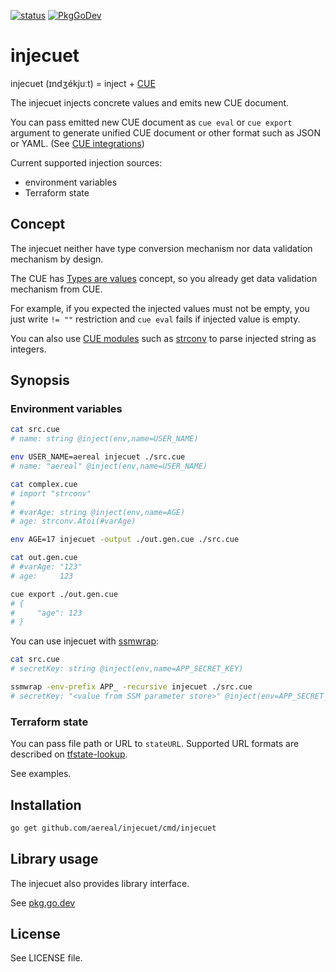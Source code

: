 [![status][ci-status-badge]][ci-status]
[![PkgGoDev][pkg-go-dev-badge]][pkg-go-dev]

# injecuet

injecuet (ɪndʒékjuːt) = inject + [CUE][cuelang]

The injecuet injects concrete values and emits new CUE document.

You can pass emitted new CUE document as `cue eval` or `cue export` argument to generate unified CUE document or other format such as JSON or YAML.
(See [CUE integrations][cue-integrations])

Current supported injection sources:

- environment variables
- Terraform state

## Concept

The injecuet neither have type conversion mechanism nor data validation mechanism by design.

The CUE has [Types are values][types-are-values] concept, so you already get data validation mechanism from CUE.

For example, if you expected the injected values must not be empty, you just write `!= ""` restriction and `cue eval` fails if injected value is empty.

You can also use [CUE modules][cue-modules] such as [strconv][cue-strconv] to parse injected string as integers.

## Synopsis

### Environment variables

```sh
cat src.cue
# name: string @inject(env,name=USER_NAME)

env USER_NAME=aereal injecuet ./src.cue
# name: "aereal" @inject(env,name=USER_NAME)
```

```sh
cat complex.cue
# import "strconv"
# 
# #varAge: string @inject(env,name=AGE)
# age: strconv.Atoi(#varAge)

env AGE=17 injecuet -output ./out.gen.cue ./src.cue

cat out.gen.cue
# #varAge: "123"
# age:     123

cue export ./out.gen.cue
# {
#     "age": 123
# }
```

You can use injecuet with [ssmwrap][ssmwrap]:

```sh
cat src.cue
# secretKey: string @inject(env,name=APP_SECRET_KEY)

ssmwrap -env-prefix APP_ -recursive injecuet ./src.cue
# secretKey: "<value from SSM parameter store>" @inject(env=APP_SECRET_KEY)
```

### Terraform state

You can pass file path or URL to `stateURL`.
Supported URL formats are described on [tfstate-lookup][].

See examples.

## Installation

```sh
go get github.com/aereal/injecuet/cmd/injecuet
```

## Library usage

The injecuet also provides library interface.

See [pkg.go.dev][pkg-go-dev]

## License

See LICENSE file.

[pkg-go-dev]: https://pkg.go.dev/github.com/aereal/injecuet
[pkg-go-dev-badge]: https://pkg.go.dev/badge/aereal/injecuet
[ci-status-badge]: https://github.com/aereal/injecuet/workflows/CI/badge.svg?branch=main
[ci-status]: https://github.com/aereal/injecuet/actions/workflows/CI
[cuelang]: https://cuelang.org/
[cue-integrations]: https://cuelang.org/docs/integrations/
[types-are-values]: https://cuelang.org/docs/concepts/logic/#types-are-values
[cue-modules]: https://cuelang.org/docs/concepts/packages/
[cue-strconv]: https://pkg.go.dev/cuelang.org/go@v0.4.0/pkg/strconv
[ssmwrap]: https://github.com/handlename/ssmwrap
[tfstate-lookup]: https://github.com/fujiwara/tfstate-lookup
